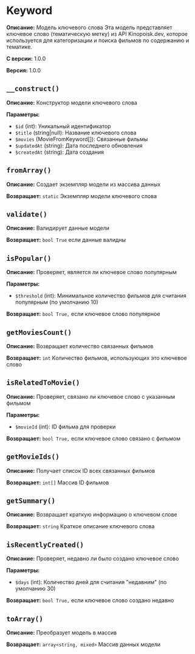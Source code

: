 # Keyword

**Описание:** Модель ключевого слова
Эта модель представляет ключевое слово (тематическую метку) из API Kinopoisk.dev,
которое используется для категоризации и поиска фильмов по содержанию и тематике.

**С версии:** 1.0.0

**Версия:** 1.0.0

## `__construct()`

**Описание:** Конструктор модели ключевого слова

**Параметры:**

* `$id` (int): Уникальный идентификатор
* `$title` (string|null): Название ключевого слова
* `$movies` (MovieFromKeyword[]): Связанные фильмы
* `$updatedAt` (string): Дата последнего обновления
* `$createdAt` (string): Дата создания

## `fromArray()`

**Описание:** Создает экземпляр модели из массива данных

**Возвращает:** `static` Экземпляр модели ключевого слова

## `validate()`

**Описание:** Валидирует данные модели

**Возвращает:** `bool True` если данные валидны

## `isPopular()`

**Описание:** Проверяет, является ли ключевое слово популярным

**Параметры:**

* `$threshold` (int): Минимальное количество фильмов для считания популярным (по умолчанию 10)

**Возвращает:** `bool True,` если ключевое слово популярное

## `getMoviesCount()`

**Описание:** Возвращает количество связанных фильмов

**Возвращает:** `int` Количество фильмов, использующих это ключевое слово

## `isRelatedToMovie()`

**Описание:** Проверяет, связано ли ключевое слово с указанным фильмом

**Параметры:**

* `$movieId` (int): ID фильма для проверки

**Возвращает:** `bool True,` если ключевое слово связано с фильмом

## `getMovieIds()`

**Описание:** Получает список ID всех связанных фильмов

**Возвращает:** `int[]` Массив ID фильмов

## `getSummary()`

**Описание:** Возвращает краткую информацию о ключевом слове

**Возвращает:** `string` Краткое описание ключевого слова

## `isRecentlyCreated()`

**Описание:** Проверяет, недавно ли было создано ключевое слово

**Параметры:**

* `$days` (int): Количество дней для считания "недавним" (по умолчанию 30)

**Возвращает:** `bool True,` если ключевое слово создано недавно

## `toArray()`

**Описание:** Преобразует модель в массив

**Возвращает:** `array<string, mixed>` Массив данных модели

